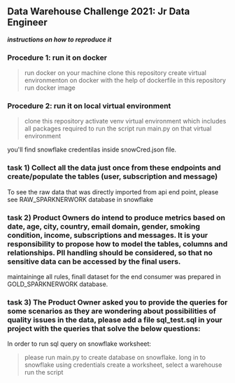 ## Data Warehouse Challenge 2021: Jr Data Engineer

***instructions on how to reproduce it***


### Procedure 1: run it on docker

> run docker on your machine
> clone this repository
> create virtual environmenton on docker with the help of dockerfile in this repository 
> run docker image

### Procedure 2: run it on local virtual environment 

> clone this repository
> activate venv virtual environment which includes all packages required to run the script 
> run main.py on that virtual environment  

you'll find snowflake credentilas inside snowCred.json file. 


### task 1) Collect all the data just once from these endpoints and create/populate the tables (user, subscription and message)

To see the raw data that was directly imported from api end point, please see RAW_SPARKNERWORK database in snowflake 


### task 2) Product Owners do intend to produce metrics based on date, age, city, country, email domain, gender, smoking condition, income, subscriptions and messages. It is your responsibility to propose how to model the tables, columns and relationships. PII handling should be considered, so that no sensitive data can be accessed by the final users.


maintaininge all rules, finall dataset for the end consumer was prepared in GOLD_SPARKNERWORK database. 

### task 3) The Product Owner asked you to provide the queries for some scenarios as they are wondering about possibilities of quality issues in the data, please add a file sql_test.sql in your project with the queries that solve the below questions:

In order to run sql query on snowflake worksheet: 
> please run main.py to create database on snowflake.
> long in to snowflake using credentials 
> create a worksheet, select a warehouse
> run the script
